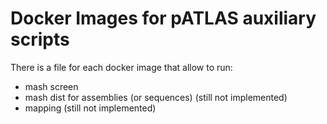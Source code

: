 # Docker Images for pATLAS auxiliary scripts

There is a file for each docker image that allow to run:

* mash screen
* mash dist for assemblies  (or sequences) (still not implemented)
* mapping (still not implemented)